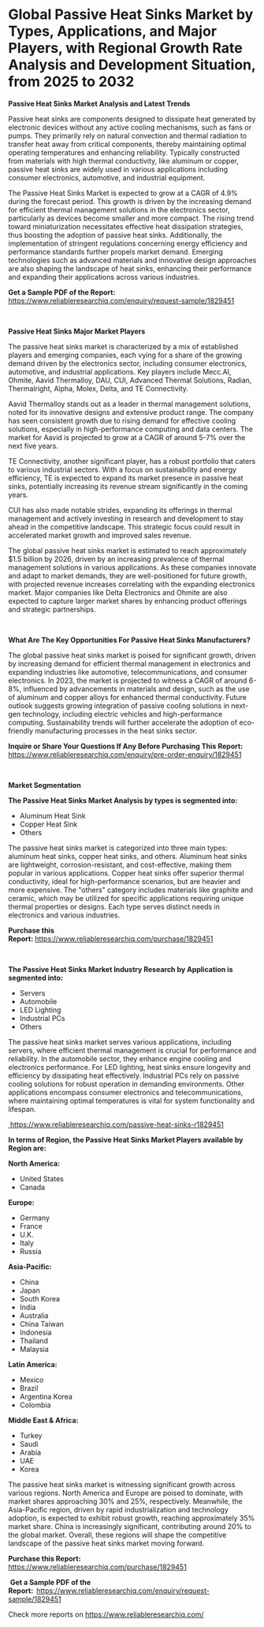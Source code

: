 <p><h1>Global Passive Heat Sinks Market by Types, Applications, and Major Players, with Regional Growth Rate Analysis and Development Situation, from 2025 to 2032</h1></p><p><strong>Passive Heat Sinks Market Analysis and Latest Trends</strong></p>
<p><p>Passive heat sinks are components designed to dissipate heat generated by electronic devices without any active cooling mechanisms, such as fans or pumps. They primarily rely on natural convection and thermal radiation to transfer heat away from critical components, thereby maintaining optimal operating temperatures and enhancing reliability. Typically constructed from materials with high thermal conductivity, like aluminum or copper, passive heat sinks are widely used in various applications including consumer electronics, automotive, and industrial equipment.</p><p>The Passive Heat Sinks Market is expected to grow at a CAGR of 4.9% during the forecast period. This growth is driven by the increasing demand for efficient thermal management solutions in the electronics sector, particularly as devices become smaller and more compact. The rising trend toward miniaturization necessitates effective heat dissipation strategies, thus boosting the adoption of passive heat sinks. Additionally, the implementation of stringent regulations concerning energy efficiency and performance standards further propels market demand. Emerging technologies such as advanced materials and innovative design approaches are also shaping the landscape of heat sinks, enhancing their performance and expanding their applications across various industries.</p></p>
<p><strong>Get a Sample PDF of the Report:&nbsp;</strong> <a href="https://www.reliableresearchiq.com/enquiry/request-sample/1829451?utm_campaign=2230&utm_medium=2&utm_source=Github&utm_content=ia&utm_term=12022025&utm_id=passive-heat-sinks">https://www.reliableresearchiq.com/enquiry/request-sample/1829451</a></p>
<p>&nbsp;</p>
<p><strong>Passive Heat Sinks Major Market Players</strong></p>
<p><p>The passive heat sinks market is characterized by a mix of established players and emerging companies, each vying for a share of the growing demand driven by the electronics sector, including consumer electronics, automotive, and industrial applications. Key players include Mecc.Al, Ohmite, Aavid Thermalloy, DAU, CUI, Advanced Thermal Solutions, Radian, Thermalright, Alpha, Molex, Delta, and TE Connectivity.</p><p>Aavid Thermalloy stands out as a leader in thermal management solutions, noted for its innovative designs and extensive product range. The company has seen consistent growth due to rising demand for effective cooling solutions, especially in high-performance computing and data centers. The market for Aavid is projected to grow at a CAGR of around 5-7% over the next five years.</p><p>TE Connectivity, another significant player, has a robust portfolio that caters to various industrial sectors. With a focus on sustainability and energy efficiency, TE is expected to expand its market presence in passive heat sinks, potentially increasing its revenue stream significantly in the coming years.</p><p>CUI has also made notable strides, expanding its offerings in thermal management and actively investing in research and development to stay ahead in the competitive landscape. This strategic focus could result in accelerated market growth and improved sales revenue.</p><p>The global passive heat sinks market is estimated to reach approximately $1.5 billion by 2026, driven by an increasing prevalence of thermal management solutions in various applications. As these companies innovate and adapt to market demands, they are well-positioned for future growth, with projected revenue increases correlating with the expanding electronics market. Major companies like Delta Electronics and Ohmite are also expected to capture larger market shares by enhancing product offerings and strategic partnerships.</p></p>
<p>&nbsp;</p>
<p><strong>What Are The Key Opportunities For Passive Heat Sinks Manufacturers?</strong></p>
<p><p>The global passive heat sinks market is poised for significant growth, driven by increasing demand for efficient thermal management in electronics and expanding industries like automotive, telecommunications, and consumer electronics. In 2023, the market is projected to witness a CAGR of around 6-8%, influenced by advancements in materials and design, such as the use of aluminum and copper alloys for enhanced thermal conductivity. Future outlook suggests growing integration of passive cooling solutions in next-gen technology, including electric vehicles and high-performance computing. Sustainability trends will further accelerate the adoption of eco-friendly manufacturing processes in the heat sinks sector.</p></p>
<p><strong>Inquire or Share Your Questions If Any Before Purchasing This Report:</strong> <a href="https://www.reliableresearchiq.com/enquiry/pre-order-enquiry/1829451?utm_campaign=2230&utm_medium=2&utm_source=Github&utm_content=ia&utm_term=12022025&utm_id=passive-heat-sinks">https://www.reliableresearchiq.com/enquiry/pre-order-enquiry/1829451</a></p>
<p>&nbsp;</p>
<p><strong>Market Segmentation</strong></p>
<p><strong>The Passive Heat Sinks Market Analysis by types is segmented into:</strong></p>
<p><ul><li>Aluminum Heat Sink</li><li>Copper Heat Sink</li><li>Others</li></ul></p>
<p><p>The passive heat sinks market is categorized into three main types: aluminum heat sinks, copper heat sinks, and others. Aluminum heat sinks are lightweight, corrosion-resistant, and cost-effective, making them popular in various applications. Copper heat sinks offer superior thermal conductivity, ideal for high-performance scenarios, but are heavier and more expensive. The "others" category includes materials like graphite and ceramic, which may be utilized for specific applications requiring unique thermal properties or designs. Each type serves distinct needs in electronics and various industries.</p></p>
<p><strong>Purchase this Report:&nbsp;</strong><a href="https://www.reliableresearchiq.com/purchase/1829451?utm_campaign=2230&utm_medium=2&utm_source=Github&utm_content=ia&utm_term=12022025&utm_id=passive-heat-sinks">https://www.reliableresearchiq.com/purchase/1829451</a></p>
<p>&nbsp;</p>
<p><strong>The Passive Heat Sinks Market Industry Research by Application is segmented into:</strong></p>
<p><ul><li>Servers</li><li>Automobile</li><li>LED Lighting</li><li>Industrial PCs</li><li>Others</li></ul></p>
<p><p>The passive heat sinks market serves various applications, including servers, where efficient thermal management is crucial for performance and reliability. In the automobile sector, they enhance engine cooling and electronics performance. For LED lighting, heat sinks ensure longevity and efficiency by dissipating heat effectively. Industrial PCs rely on passive cooling solutions for robust operation in demanding environments. Other applications encompass consumer electronics and telecommunications, where maintaining optimal temperatures is vital for system functionality and lifespan.</p></p>
<p><a href="https://www.reliableresearchiq.com/passive-heat-sinks-r1829451?utm_campaign=2230&utm_medium=2&utm_source=Github&utm_content=ia&utm_term=12022025&utm_id=passive-heat-sinks">&nbsp;https://www.reliableresearchiq.com/passive-heat-sinks-r1829451</a></p>
<p><strong>In terms of Region, the Passive Heat Sinks Market Players available by Region are:</strong></p>
<p>
    <p> <strong> North America: </strong>
        <ul>
            <li>United States</li>
            <li>Canada</li>
        </ul>
        </p> 
    <p> <strong> Europe: </strong>
        <ul>
            <li>Germany</li>
            <li>France</li>
            <li>U.K.</li>
            <li>Italy</li>
            <li>Russia</li>
        </ul>
        </p> 
    <p> <strong> Asia-Pacific: </strong>
        <ul>
            <li>China</li>
            <li>Japan</li>
            <li>South Korea</li>
            <li>India</li>
            <li>Australia</li>
            <li>China Taiwan</li>
            <li>Indonesia</li>
            <li>Thailand</li>
            <li>Malaysia</li>
        </ul>
        </p> 
    <p> <strong> Latin America: </strong>
        <ul>
            <li>Mexico</li>
            <li>Brazil</li>
            <li>Argentina Korea</li>
            <li>Colombia</li>
        </ul>
        </p> 
    <p> <strong> Middle East & Africa: </strong>
        <ul>
            <li>Turkey</li>
            <li>Saudi</li>
            <li>Arabia</li>
            <li>UAE</li>
            <li>Korea</li>
        </ul>
    </p>
    </p>
<p><p>The passive heat sinks market is witnessing significant growth across various regions. North America and Europe are poised to dominate, with market shares approaching 30% and 25%, respectively. Meanwhile, the Asia-Pacific region, driven by rapid industrialization and technology adoption, is expected to exhibit robust growth, reaching approximately 35% market share. China is increasingly significant, contributing around 20% to the global market. Overall, these regions will shape the competitive landscape of the passive heat sinks market moving forward.</p></p>
<p><strong>Purchase this Report: </strong><a href="https://www.reliableresearchiq.com/purchase/1829451?utm_campaign=2230&utm_medium=2&utm_source=Github&utm_content=ia&utm_term=12022025&utm_id=passive-heat-sinks">https://www.reliableresearchiq.com/purchase/1829451</a></p>
<p>&nbsp;<strong>Get a Sample PDF of the Report:&nbsp;&nbsp;</strong><a href="https://www.reliableresearchiq.com/enquiry/request-sample/1829451?utm_campaign=2230&utm_medium=2&utm_source=Github&utm_content=ia&utm_term=12022025&utm_id=passive-heat-sinks">https://www.reliableresearchiq.com/enquiry/request-sample/1829451</a></p>
<p><strong></strong></p>
<p>Check more reports on <a href="https://www.reliableresearchiq.com/?utm_campaign=2230&utm_medium=2&utm_source=Github&utm_content=ia&utm_term=12022025&utm_id=passive-heat-sinks">https://www.reliableresearchiq.com/</a></p>